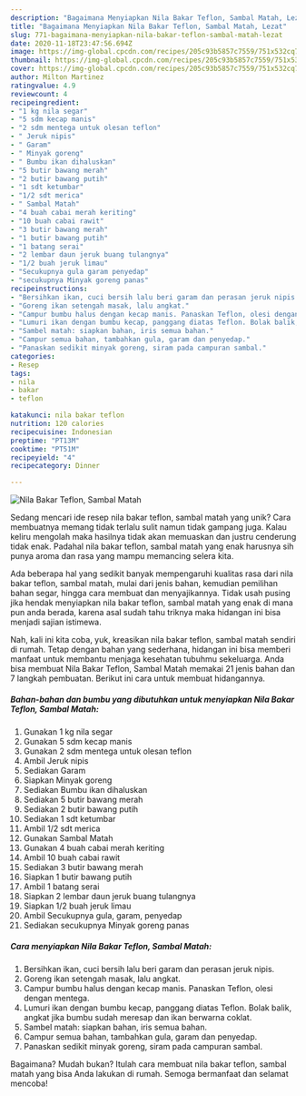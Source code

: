 ```yaml
---
description: "Bagaimana Menyiapkan Nila Bakar Teflon, Sambal Matah, Lezat"
title: "Bagaimana Menyiapkan Nila Bakar Teflon, Sambal Matah, Lezat"
slug: 771-bagaimana-menyiapkan-nila-bakar-teflon-sambal-matah-lezat
date: 2020-11-18T23:47:56.694Z
image: https://img-global.cpcdn.com/recipes/205c93b5857c7559/751x532cq70/nila-bakar-teflon-sambal-matah-foto-resep-utama.jpg
thumbnail: https://img-global.cpcdn.com/recipes/205c93b5857c7559/751x532cq70/nila-bakar-teflon-sambal-matah-foto-resep-utama.jpg
cover: https://img-global.cpcdn.com/recipes/205c93b5857c7559/751x532cq70/nila-bakar-teflon-sambal-matah-foto-resep-utama.jpg
author: Milton Martinez
ratingvalue: 4.9
reviewcount: 4
recipeingredient:
- "1 kg nila segar"
- "5 sdm kecap manis"
- "2 sdm mentega untuk olesan teflon"
- " Jeruk nipis"
- " Garam"
- " Minyak goreng"
- " Bumbu ikan dihaluskan"
- "5 butir bawang merah"
- "2 butir bawang putih"
- "1 sdt ketumbar"
- "1/2 sdt merica"
- " Sambal Matah"
- "4 buah cabai merah keriting"
- "10 buah cabai rawit"
- "3 butir bawang merah"
- "1 butir bawang putih"
- "1 batang serai"
- "2 lembar daun jeruk buang tulangnya"
- "1/2 buah jeruk limau"
- "Secukupnya gula garam penyedap"
- "secukupnya Minyak goreng panas"
recipeinstructions:
- "Bersihkan ikan, cuci bersih lalu beri garam dan perasan jeruk nipis."
- "Goreng ikan setengah masak, lalu angkat."
- "Campur bumbu halus dengan kecap manis. Panaskan Teflon, olesi dengan mentega."
- "Lumuri ikan dengan bumbu kecap, panggang diatas Teflon. Bolak balik, angkat jika bumbu sudah meresap dan ikan berwarna coklat."
- "Sambel matah: siapkan bahan, iris semua bahan."
- "Campur semua bahan, tambahkan gula, garam dan penyedap."
- "Panaskan sedikit minyak goreng, siram pada campuran sambal."
categories:
- Resep
tags:
- nila
- bakar
- teflon

katakunci: nila bakar teflon 
nutrition: 120 calories
recipecuisine: Indonesian
preptime: "PT13M"
cooktime: "PT51M"
recipeyield: "4"
recipecategory: Dinner

---
```



![Nila Bakar Teflon, Sambal Matah](https://img-global.cpcdn.com/recipes/205c93b5857c7559/751x532cq70/nila-bakar-teflon-sambal-matah-foto-resep-utama.jpg)

Sedang mencari ide resep nila bakar teflon, sambal matah yang unik? Cara membuatnya memang tidak terlalu sulit namun tidak gampang juga. Kalau keliru mengolah maka hasilnya tidak akan memuaskan dan justru cenderung tidak enak. Padahal nila bakar teflon, sambal matah yang enak harusnya sih punya aroma dan rasa yang mampu memancing selera kita.

Ada beberapa hal yang sedikit banyak mempengaruhi kualitas rasa dari nila bakar teflon, sambal matah, mulai dari jenis bahan, kemudian pemilihan bahan segar, hingga cara membuat dan menyajikannya. Tidak usah pusing jika hendak menyiapkan nila bakar teflon, sambal matah yang enak di mana pun anda berada, karena asal sudah tahu triknya maka hidangan ini bisa menjadi sajian istimewa.




Nah, kali ini kita coba, yuk, kreasikan nila bakar teflon, sambal matah sendiri di rumah. Tetap dengan bahan yang sederhana, hidangan ini bisa memberi manfaat untuk membantu menjaga kesehatan tubuhmu sekeluarga. Anda bisa membuat Nila Bakar Teflon, Sambal Matah memakai 21 jenis bahan dan 7 langkah pembuatan. Berikut ini cara untuk membuat hidangannya.

<!--inarticleads1-->

##### Bahan-bahan dan bumbu yang dibutuhkan untuk menyiapkan Nila Bakar Teflon, Sambal Matah:

1. Gunakan 1 kg nila segar
1. Gunakan 5 sdm kecap manis
1. Gunakan 2 sdm mentega untuk olesan teflon
1. Ambil  Jeruk nipis
1. Sediakan  Garam
1. Siapkan  Minyak goreng
1. Sediakan  Bumbu ikan dihaluskan
1. Sediakan 5 butir bawang merah
1. Sediakan 2 butir bawang putih
1. Sediakan 1 sdt ketumbar
1. Ambil 1/2 sdt merica
1. Gunakan  Sambal Matah
1. Gunakan 4 buah cabai merah keriting
1. Ambil 10 buah cabai rawit
1. Sediakan 3 butir bawang merah
1. Siapkan 1 butir bawang putih
1. Ambil 1 batang serai
1. Siapkan 2 lembar daun jeruk buang tulangnya
1. Siapkan 1/2 buah jeruk limau
1. Ambil Secukupnya gula, garam, penyedap
1. Sediakan secukupnya Minyak goreng panas




<!--inarticleads2-->

##### Cara menyiapkan Nila Bakar Teflon, Sambal Matah:

1. Bersihkan ikan, cuci bersih lalu beri garam dan perasan jeruk nipis.
1. Goreng ikan setengah masak, lalu angkat.
1. Campur bumbu halus dengan kecap manis. Panaskan Teflon, olesi dengan mentega.
1. Lumuri ikan dengan bumbu kecap, panggang diatas Teflon. Bolak balik, angkat jika bumbu sudah meresap dan ikan berwarna coklat.
1. Sambel matah: siapkan bahan, iris semua bahan.
1. Campur semua bahan, tambahkan gula, garam dan penyedap.
1. Panaskan sedikit minyak goreng, siram pada campuran sambal.




Bagaimana? Mudah bukan? Itulah cara membuat nila bakar teflon, sambal matah yang bisa Anda lakukan di rumah. Semoga bermanfaat dan selamat mencoba!
